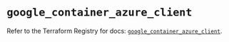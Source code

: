 # `google_container_azure_client`

Refer to the Terraform Registry for docs: [`google_container_azure_client`](https://registry.terraform.io/providers/hashicorp/google/4.85.0/docs/resources/container_azure_client).
